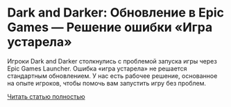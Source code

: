 # Dark and Darker: Обновление в Epic Games — Решение ошибки «Игра устарела»



Игроки Dark and Darker столкнулись с проблемой запуска игры через Epic Games Launcher. Ошибка «игра устарела» не решается стандартным обновлением. У нас есть рабочее решение, основанное на опыте игроков, чтобы помочь вам запустить игру без проблем.

[Читать статью полностью](https://xyberbara.com/gaming/the-game-is-out-of-date-epic-games/)
